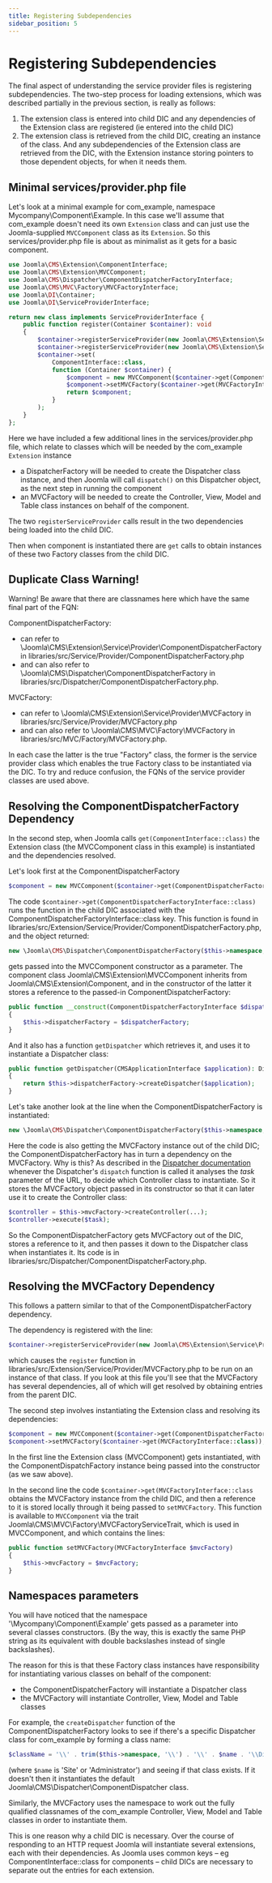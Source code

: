 ```yaml
---
title: Registering Subdependencies
sidebar_position: 5
---
```


Registering Subdependencies
===========================

The final aspect of understanding the service provider files is registering subdependencies. The two-step process for loading extensions, which was described partially in the previous section, is really as follows:
1. The extension class is entered into child DIC and any dependencies of the Extension class are registered (ie entered into the child DIC)
2. The extension class is retrieved from the child DIC, creating an instance of the class. And any subdependencies of the Extension class are retrieved from the DIC, with the Extension instance storing pointers to those dependent objects, for when it needs them. 

## Minimal services/provider.php file

Let's look at a minimal example for com_example, namespace Mycompany\Component\Example. In this case we'll assume that com_example doesn't need its own `Extension` class and can just use the Joomla-supplied `MVCComponent` class as its `Extension`. So this services/provider.php file is about as minimalist as it gets for a basic component.

```php
use Joomla\CMS\Extension\ComponentInterface;
use Joomla\CMS\Extension\MVCComponent;
use Joomla\CMS\Dispatcher\ComponentDispatcherFactoryInterface;
use Joomla\CMS\MVC\Factory\MVCFactoryInterface;
use Joomla\DI\Container;
use Joomla\DI\ServiceProviderInterface;

return new class implements ServiceProviderInterface {
    public function register(Container $container): void 
    {
        $container->registerServiceProvider(new Joomla\CMS\Extension\Service\Provider\ComponentDispatcherFactory('\\Mycompany\\Component\\Example'));
        $container->registerServiceProvider(new Joomla\CMS\Extension\Service\Provider\MVCFactory('\\Mycompany\\Component\\Example'));
        $container->set(
            ComponentInterface::class,
            function (Container $container) {
                $component = new MVCComponent($container->get(ComponentDispatcherFactoryInterface::class));
                $component->setMVCFactory($container->get(MVCFactoryInterface::class));
                return $component;
            }
        );
    }
};
```

Here we have included a few additional lines in the services/provider.php file, which relate to classes which will be needed by the com_example `Extension` instance
- a DispatcherFactory will be needed to create the Dispatcher class instance, and then Joomla will call `dispatch()` on this Dispatcher object, as the next step in running the component
- an MVCFactory will be needed to create the Controller, View, Model and Table class instances on behalf of the component.

The two `registerServiceProvider` calls result in the two dependencies being loaded into the child DIC.

Then when component is instantiated there are `get` calls to obtain instances of these two Factory classes from the child DIC. 

## Duplicate Class Warning!

Warning! Be aware that there are classnames here which have the same final part of the FQN:

ComponentDispatcherFactory:
- can refer to  \Joomla\CMS\Extension\Service\Provider\ComponentDispatcherFactory in libraries/src/Service/Provider/ComponentDispatcherFactory.php 
- and can also refer to \Joomla\CMS\Dispatcher\ComponentDispatcherFactory in libraries/src/Dispatcher/ComponentDispatcherFactory.php.

MVCFactory:
- can refer to \Joomla\CMS\Extension\Service\Provider\MVCFactory in libraries/src/Service/Provider/MVCFactory.php 
- and can also refer to \Joomla\CMS\MVC\Factory\MVCFactory in libraries/src/MVC/Factory/MVCFactory.php.

In each case the latter is the true "Factory" class, the former is the service provider class which enables the true Factory class to be instantiated via the DIC. To try and reduce confusion, the FQNs of the service provider classes are used above.

## Resolving the ComponentDispatcherFactory Dependency

In the second step, when Joomla calls `get(ComponentInterface::class)` the Extension class (the MVCComponent class in this example) is instantiated and the dependencies resolved. 

Let's look first at the ComponentDispatcherFactory

```php
$component = new MVCComponent($container->get(ComponentDispatcherFactoryInterface::class));
```

The code `$container->get(ComponentDispatcherFactoryInterface::class)` runs the function in the child DIC associated with the ComponentDispatcherFactoryInterface::class key. This function is found in libraries/src/Extension/Service/Provider/ComponentDispatcherFactory.php, and the object returned:

```php
new \Joomla\CMS\Dispatcher\ComponentDispatcherFactory($this->namespace, $container->get(MVCFactoryInterface::class))
```

gets passed into the MVCComponent constructor as a parameter. The component class Joomla\CMS\Extension\MVCComponent inherits from Joomla\CMS\Extension\Component, and in the constructor of the latter it stores a reference to the passed-in ComponentDispatcherFactory:

```php
public function __construct(ComponentDispatcherFactoryInterface $dispatcherFactory)
{
    $this->dispatcherFactory = $dispatcherFactory;
}
```

And it also has a function `getDispatcher` which retrieves it, and uses it to instantiate a Dispatcher class:

```php
public function getDispatcher(CMSApplicationInterface $application): DispatcherInterface
{
    return $this->dispatcherFactory->createDispatcher($application);
}
```

Let's take another look at the line when the ComponentDispatcherFactory is instantiated:

```php
new \Joomla\CMS\Dispatcher\ComponentDispatcherFactory($this->namespace, $container->get(MVCFactoryInterface::class))
```

Here the code is also getting the MVCFactory instance out of the child DIC; the ComponentDispatcherFactory has in turn a dependency on the MVCFactory. Why is this? As described in the [Dispatcher documentation](../extension-and-dispatcher/dispatcher-component.md) whenever the Dispatcher's `dispatch` function is called it analyses the *task* parameter of the URL, to decide which Controller class to instantiate. So it stores the MVCFactory object passed in its constructor so that it can later use it to create the Controller class:

```php
$controller = $this->mvcFactory->createController(...);
$controller->execute($task);
```

So the ComponentDispatcherFactory gets MVCFactory out of the DIC, stores a reference to it, and then passes it down to the Dispatcher class when instantiates it. Its code is in libraries/src/Dispatcher/ComponentDispatcherFactory.php.

## Resolving the MVCFactory Dependency

This follows a pattern similar to that of the ComponentDispatcherFactory dependency.

The dependency is registered with the line:

```php
$container->registerServiceProvider(new Joomla\CMS\Extension\Service\Provider\MVCFactory('\\Mycompany\\Component\\Example'));
```

which causes the `register` function in libraries/src/Extension/Service/Provider/MVCFactory.php to be run on an instance of that class. If you look at this file you'll see that the MVCFactory has several dependencies, all of which will get resolved by obtaining entries from the parent DIC.

The second step involves instantiating the Extension class and resolving its dependencies:

```php
$component = new MVCComponent($container->get(ComponentDispatcherFactoryInterface::class));
$component->setMVCFactory($container->get(MVCFactoryInterface::class));
```

In the first line the Extension class (MVCComponent) gets instantiated, with the ComponentDispatchFactory instance being passed into the constructor (as we saw above).

In the second line the code `$container->get(MVCFactoryInterface::class` obtains the MVCFactory instance from the child DIC, and then a reference to it is stored locally through it being passed to `setMVCFactory`. This function is available to `MVCComponent` via the trait Joomla\CMS\MVC\Factory\MVCFactoryServiceTrait, which is used in MVCComponent, and which contains the lines:

```php
public function setMVCFactory(MVCFactoryInterface $mvcFactory)
{
    $this->mvcFactory = $mvcFactory;
}
```

## Namespaces parameters

You will have noticed that the namespace '\Mycompany\Component\Example' gets passed as a parameter into several classes constructors. (By the way, this is exactly the same PHP string as its equivalent with double backslashes instead of single backslashes).

The reason for this is that these Factory class instances have responsibility for instantiating various classes on behalf of the component: 
- the ComponentDispatcherFactory will instantiate a Dispatcher class
- the MVCFactory will instantiate Controller, View, Model and Table classes

For example, the `createDispatcher` function of the ComponentDispatcherFactory looks to see if there's a specific Dispatcher class for com_example by forming a class name:

```php
$className = '\\' . trim($this->namespace, '\\') . '\\' . $name . '\\Dispatcher\\Dispatcher';
```

(where `$name` is 'Site' or 'Administrator') and seeing if that class exists. If it doesn't then it instantiates the default Joomla\CMS\Dispatcher\ComponentDispatcher class. 

Similarly, the MVCFactory uses the namespace to work out the fully qualified classnames of the com_example Controller, View, Model and Table classes in order to instantiate them. 

This is one reason why a child DIC is necessary. Over the course of responding to an HTTP request Joomla will instantiate several extensions, each with their dependencies. As Joomla uses common keys – eg ComponentInterface::class for components – child DICs are necessary to separate out the entries for each extension.
